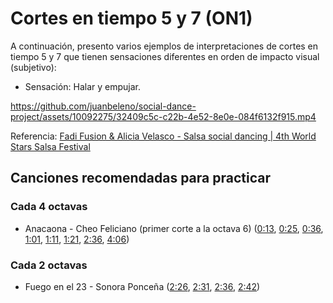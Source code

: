 # Cortes en tiempo 5 y 7 (ON1)

A continuación, presento varios ejemplos de interpretaciones de cortes en tiempo 5 y 7 que tienen sensaciones diferentes en orden de impacto visual (subjetivo):

- Sensación: Halar y empujar.

https://github.com/juanbeleno/social-dance-project/assets/10092275/32409c5c-c22b-4e52-8e0e-084f6132f915.mp4

Referencia: [Fadi Fusion & Alicia Velasco - Salsa social dancing | 4th World Stars Salsa Festival](https://youtu.be/UtpQjmXoJlg?t=14)

## Canciones recomendadas para practicar

### Cada 4 octavas

- Anacaona - Cheo Feliciano (primer corte a la octava 6) ([0:13](https://youtu.be/pRhKY1jVJwE?si=dm4YHGcvP3YA2JIC&t=13), [0:25](https://youtu.be/pRhKY1jVJwE?si=l8lN3cABl11TjbTR&t=25), [0:36](https://youtu.be/pRhKY1jVJwE?si=9dI7rYjnQKR3ldzs&t=36), [1:01](https://youtu.be/pRhKY1jVJwE?si=2T07HuN11pb3z6jz&t=61), [1:11](https://youtu.be/pRhKY1jVJwE?si=z3vVMKfZCwiLFiwy&t=71), [1:21](https://youtu.be/pRhKY1jVJwE?si=5eE3VnQypNER2XNB&t=81), [2:36](https://youtu.be/pRhKY1jVJwE?si=R5QFgj1uCe4KEJ7O&t=156), [4:06](https://youtu.be/pRhKY1jVJwE?si=gLWpFvjZFXnfusTq&t=246))

### Cada 2 octavas
- Fuego en el 23 - Sonora Ponceña ([2:26](https://youtu.be/5404tYDaTfk?si=15owsZlDhAMYRZOv&t=146), [2:31](https://youtu.be/5404tYDaTfk?si=RdrudHm_IhwrMQ4Q&t=151), [2:36](https://youtu.be/5404tYDaTfk?si=XsBS8kHUO-MevpHy&t=156), [2:42](https://youtu.be/5404tYDaTfk?si=9JbEfHyLlSMUqcDI&t=162))
 
